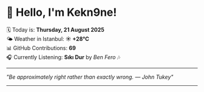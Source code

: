 # 👋 Hello, I'm Kekn9ne!

🗓️ Today is: **Thursday, 21 August 2025**  
🌤️ Weather in Istanbul: **☀️   +28°C**  
📊 GitHub Contributions: **69**  
🎧 Currently Listening: **Sıkı Dur** by *Ben Fero* 🎶

---

_"Be approximately right rather than exactly wrong. — *John Tukey*"_

---
